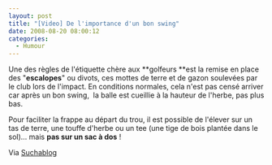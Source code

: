 ```yaml
---
layout: post
title: "[Video] De l'importance d'un bon swing"
date: 2008-08-20 08:00:12
categories:
  - Humour
---
```


Une des règles de l'étiquette chère aux **golfeurs **est la remise en place des "**escalopes**" ou divots, ces mottes de terre et de gazon soulevées par le club lors de l'impact. En conditions normales, cela n'est pas censé arriver car après un bon swing,  la balle est cueillie à la hauteur de l'herbe, pas plus bas.

Pour faciliter la frappe au départ du trou, il est possible de l'élever sur un tas de terre, une touffe d'herbe ou un tee (une tige de bois plantée dans le sol)… mais **pas sur un sac à dos**&nbsp;!

Via [Suchablog](http://www.suchablog.com/du-golf-en-haut-de-la-montagne/)
